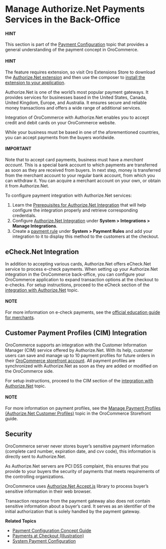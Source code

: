 <a id="user-guide-payment-payment-providers-overview-authorizenet"></a>

# Manage Authorize.Net Payments Services in the Back-Office

#### HINT
This section is part of the [Payment Configuration](../../../../../concept-guides/payment-configuration/index.md#user-guide-payment) topic that provides a general understanding of the payment concept in OroCommerce.

#### HINT
The feature requires extension, so visit Oro Extensions Store to download the <a href="https://marketplace.oroinc.com/orocommerce/extension/orocommerce-authorize.net-integration/" target="_blank">Authorize.Net extension</a> and then use the composer to [install the extension to your application](../../../../../../backend/extension/install-extension.md#cookbook-extensions-composer).

Authorize.Net is one of the world’s most popular payment gateways. It provides services for businesses based in the United States, Canada, United Kingdom, Europe, and Australia. It ensures secure and reliable money transactions and offers a wide range of additional services.

Integration of OroCommerce with Authorize.Net enables you to accept credit and debit cards on your OroCommerce website.

While your business must be based in one of the aforementioned countries, you can accept payments from the buyers worldwide.

#### IMPORTANT
Note that to accept card payments, business must have a *merchant account*. This is a special bank account to which payments are transferred as soon as they are received from buyers. In next step, money is transferred from the merchant account to your regular bank account, from which you can withdraw it. You can acquire a merchant account on your own, or obtain it from Authorize.Net.

To configure payment integration with Authorize.Net services:

1. Learn the [Prerequisites for Authorize.Net Integration](authorizenet-prerequisites.md#user-guide-payment-prerequisites-authorizenet) that will help configure the integration properly and retrieve corresponding credentials.
2. Configure [Authorize.Net Integration](authorizenet-integration.md#user-guide-payment-configuration-payment-method-integration-authorizenet-details) under **System > Integrations > Manage Integrations**.
3. Create a [payment rule](../../../payment-rules/index.md#sys-payment-rules) under **System > Payment Rules** and add your integration to it to display this method to the customers at the checkout.

## eCheck.Net Integration

In addition to accepting various cards, Authorize.Net offers eCheck.Net service to process e-check payments. When setting up your Authorize.Net integration in the OroCommerce back-office, you can configure your OroCommerce application to expand transaction options at the checkout to e-checks. For setup instructions, proceed to the eCheck section of the [integration with Authorize.Net](authorizenet-integration.md#user-guide-payment-configuration-payment-method-integration-authorizenet-details) topic.

#### NOTE
For more information on e-check payments, see the <a href="https://www.authorize.net/content/dam/authorize/documents/echecknetcomplianceguide.pdf" target="_blank">official education guide for merchants</a>.

## Customer Payment Profiles (CIM) Integration

OroCommerce supports an integration with the Customer Information Manager (CIM) service offered by Authorize.Net. With its help, customer users can save and manage up to 10 payment profiles for future orders in their [OroCommerce storefront account](../../../../../storefront/account/cim/index.md#frontstore-guide-cim). All payment profiles are synchronized with Authorize.Net as soon as they are added or modified on the OroCommerce side.

For setup instructions, proceed to the CIM section of the [integration with Authorize.Net](authorizenet-integration.md#user-guide-payment-configuration-payment-method-integration-authorizenet-details) topic.

#### NOTE
For more information on payment profiles, see the [Manage Payment Profiles (Authorize.Net Customer Profiles)](../../../../../storefront/account/cim/index.md#frontstore-guide-cim) topic in the OroCommerce Storefront guide.

## Security

OroCommerce server never stores buyer’s sensitive payment information (complete card number, expiration date, and cvv code), this information is directly sent to Authorize.Net.

As Authorize.Net servers are PCI DSS complaint, this ensures that you provide to your buyers the security of payments that meets requirements of the controlling organizations.

OroCommerce uses <a href="https://developer.authorize.net/api/reference/features/acceptjs.html" target="_blank">Authorize.Net Accept.js</a> library to process buyer’s sensitive information in their web browser.

Transaction response from the payment gateway also does not contain sensitive information about a buyer’s card. It serves as an identifier of the initial authorization that is solely handled by the payment gateway.

**Related Topics**

* [Payment Configuration Concept Guide](../../../../../concept-guides/payment-configuration/index.md#user-guide-payment)
* [Payments at Checkout (Illustration)](../checkout/index.md#doc-payment-checkout)
* [System Payment Configuration](../../../configuration/commerce/payment/index.md#configuration-guide-commerce-configuration-payment)
